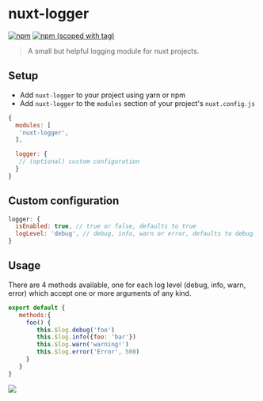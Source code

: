 # nuxt-logger
[![npm](https://img.shields.io/npm/dt/nuxt-logger.svg?style=flat-square)](https://npmjs.com/package/nuxt-logger)
[![npm (scoped with tag)](https://img.shields.io/npm/v/nuxt-logger/latest.svg?style=flat-square)](https://npmjs.com/package/nuxt-logger)

> A small but helpful logging module for nuxt projects.

## Setup
- Add `nuxt-logger` to your project using yarn or npm
- Add `nuxt-logger` to the `modules` section of your project's `nuxt.config.js`

```js
{
  modules: [
   'nuxt-logger',
  ],

  logger: {
   // (optional) custom configuration
  }
}
```

## Custom configuration

```js
logger: {
  isEnabled: true, // true or false, defaults to true
  logLevel: 'debug', // debug, info, warn or error, defaults to debug
}
```

## Usage

There are 4 methods available, one for each log level (debug, info, warn, error) which accept one or more arguments of any kind.

```js
export default {
   methods:{
     foo() {
        this.$log.debug('foo')
        this.$log.info({foo: 'bar'})
        this.$log.warn('warning!')
        this.$log.error('Error', 500)
     }  
   }
}
```
<p algin="center">
	<img src="https://www.dropbox.com/s/drb2u6pxbptn326/screenshot.png?dl=1">
</p>